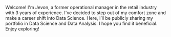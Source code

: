 Welcome! I'm Jevon, a former operational manager in the retail industry with 3 years of experience. I've decided to step out of my comfort zone and make a career shift into Data Science. Here, I’ll be publicly sharing my portfolio in Data Science and Data Analysis. I hope you find it beneficial. Enjoy exploring!
<!---
jvontama96/jvontama96 is a ✨ special ✨ repository because its `README.md` (this file) appears on your GitHub profile.
You can click the Preview link to take a look at your changes.
--->
